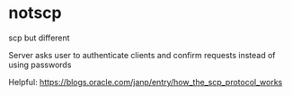 # notscp
scp but different

Server asks user to authenticate clients and confirm requests instead of using passwords

Helpful: https://blogs.oracle.com/janp/entry/how_the_scp_protocol_works
